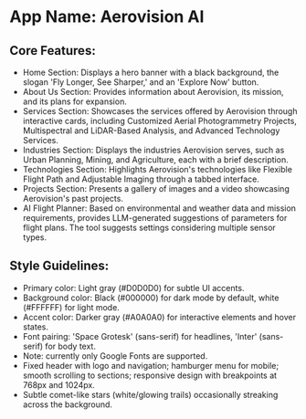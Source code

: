 # **App Name**: Aerovision AI

## Core Features:

- Home Section: Displays a hero banner with a black background, the slogan 'Fly Longer, See Sharper,' and an 'Explore Now' button.
- About Us Section: Provides information about Aerovision, its mission, and its plans for expansion.
- Services Section: Showcases the services offered by Aerovision through interactive cards, including Customized Aerial Photogrammetry Projects, Multispectral and LiDAR-Based Analysis, and Advanced Technology Services.
- Industries Section: Displays the industries Aerovision serves, such as Urban Planning, Mining, and Agriculture, each with a brief description.
- Technologies Section: Highlights Aerovision's technologies like Flexible Flight Path and Adjustable Imaging through a tabbed interface.
- Projects Section: Presents a gallery of images and a video showcasing Aerovision's past projects.
- AI Flight Planner: Based on environmental and weather data and mission requirements, provides LLM-generated suggestions of parameters for flight plans. The tool suggests settings considering multiple sensor types.

## Style Guidelines:

- Primary color: Light gray (#D0D0D0) for subtle UI accents.
- Background color: Black (#000000) for dark mode by default, white (#FFFFFF) for light mode.
- Accent color: Darker gray (#A0A0A0) for interactive elements and hover states.
- Font pairing: 'Space Grotesk' (sans-serif) for headlines, 'Inter' (sans-serif) for body text.
- Note: currently only Google Fonts are supported.
- Fixed header with logo and navigation; hamburger menu for mobile; smooth scrolling to sections; responsive design with breakpoints at 768px and 1024px.
- Subtle comet-like stars (white/glowing trails) occasionally streaking across the background.